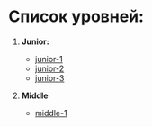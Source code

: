 # Список уровней:
1. **Junior:**
    - [junior-1](./junior-1/README.md)
    - [junior-2](./junior-2/README.md)
    - [junior-3](./junior-3/README.md)

2. **Middle**
    - [middle-1](./middle-1/README.md)